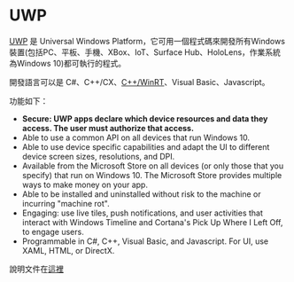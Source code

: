# UWP
[UWP](https://docs.microsoft.com/en-us/windows/uwp/index) 是 Universal Windows Platform，它可用一個程式碼來開發所有Windows 裝置(包括PC、平板、手機、XBox、IoT、Surface Hub、HoloLens，作業系統為Windows 10)都可執行的程式。

開發語言可以是 C#、C++/CX、[C++/WinRT](https://docs.microsoft.com/en-us/windows/uwp/cpp-and-winrt-apis/)、Visual Basic、Javascript。

功能如下：

* **Secure: UWP apps declare which device resources and data they access. The user must authorize that access.**
* Able to use a common API on all devices that run Windows 10.
* Able to use device specific capabilities and adapt the UI to different device screen sizes, resolutions, and DPI.
* Available from the Microsoft Store on all devices (or only those that you specify) that run on Windows 10. The Microsoft Store provides multiple ways to make money on your app.
* Able to be installed and uninstalled without risk to the machine or incurring "machine rot".
* Engaging: use live tiles, push notifications, and user activities that interact with Windows Timeline and Cortana's Pick Up Where I Left Off, to engage users.
* Programmable in C#, C++, Visual Basic, and Javascript. For UI, use XAML, HTML, or DirectX.

說明文件在[這裡](https://docs.microsoft.com/en-us/windows/uwp/index)